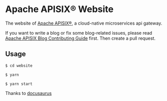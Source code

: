 # Apache APISIX® Website

The website of [Apache APISIX®](https://github.com/apache/apisix), a cloud-native microservices api gateway.

If you want to write a blog or fix some blog-related issues, please read [Apache APISIX Blog Contributing Guide](/CONTRIBUTING.md) first. Then create a pull request.

## Usage

```sh
$ cd website

$ yarn

$ yarn start
```

Thanks to [docusaurus](https://docusaurus.io/)
